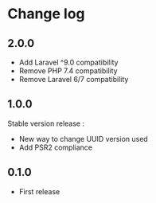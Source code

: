 # Change log

## 2.0.0

- Add Laravel ^9.0 compatibility
- Remove PHP 7.4 compatibility
- Remove Laravel 6/7 compatibility

## 1.0.0

Stable version release :

- New way to change UUID version used
- Add PSR2 compliance

## 0.1.0

- First release
